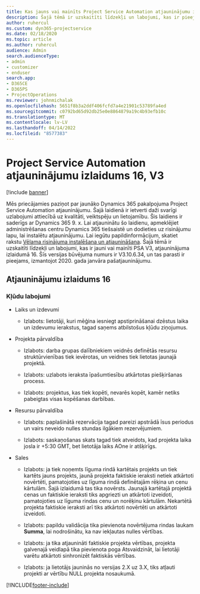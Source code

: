 ```yaml
---
title: Kas jauns vai mainīts Project Service Automation atjauninājumu izlaidumā 16, V3
description: Šajā tēmā ir uzskaitīti līdzekļi un labojumi, kas ir pieejami Project Service Automation atjauninājumu izlaidumā 16, V3.
author: ruhercul
ms.custom: dyn365-projectservice
ms.date: 02/18/2020
ms.topic: article
ms.author: ruhercul
audience: Admin
search.audienceType:
- admin
- customizer
- enduser
search.app:
- D365CE
- D365PS
- ProjectOperations
ms.reviewer: johnmichalak
ms.openlocfilehash: 5651f8b3a2ddf406fcfd7a4e21901c53789fa4ed
ms.sourcegitcommit: c0792bd65d92db25e0e8864879a19c4b93efb10c
ms.translationtype: MT
ms.contentlocale: lv-LV
ms.lasthandoff: 04/14/2022
ms.locfileid: "8577383"
---
```

# <a name="project-service-automation-update-release-16-v3"></a>Project Service Automation atjauninājumu izlaidums 16, V3

[!include [banner](../includes/psa-now-project-operations.md)]

Mēs priecājamies paziņot par jaunāko Dynamics 365 pakalpojuma Project Service Automation atjauninājumu. Šajā laidienā ir ietverti daži svarīgi uzlabojumi attiecībā uz kvalitāti, veiktspēju un lietojamību.  Šis laidiens ir saderīgs ar Dynamics 365 9. x. Lai atjauninātu šo laidienu, apmeklējiet administrēšanas centru Dynamics 365 tiešsaistē un dodieties uz risinājumu lapu, lai instalētu atjauninājumu. Lai iegūtu papildinformācijum, skatiet rakstu [Vēlama risinājuma instalēšana un atjaunināšana](/dynamics365/project-service/upgrade-psa-home-page).
Šajā tēmā ir uzskaitīti līdzekļi un labojumi, kas ir jauni vai mainīti PSA V3, atjauninājuma izlaidumā 16. Šīs versijas būvējuma numurs ir V3.10.6.34, un tas parasti ir pieejams, izmantojot 2020. gada janvāra pašatjauninājumu.


## <a name="update-release-16"></a>Atjauninājumu izlaidums 16

### <a name="bug-fixes"></a>Kļūdu labojumi

-   Laiks un izdevumi

    -   Izlabots: lietotāji, kuri mēģina iesniegt apstiprināšanai dzēstus laika un izdevumu ierakstus, tagad saņems atbilstošus kļūdu ziņojumus.

-   Projekta pārvaldība

    -   Izlabots: darba grupas dalībniekiem veidnēs definētās resursu struktūrvienības tiek ievērotas, un veidnes tiek lietotas jaunajā projektā.

    -   Izlabots: uzlabots ieraksta īpašumtiesību atkārtotas piešķiršanas process.

    -   Izlabots: projektus, kas tiek kopēti, nevarēs kopēt, kamēr netiks pabeigtas visas kopēšanas darbības.

-   Resursu pārvaldība

    -   Izlabots: paplašinātā rezervācija tagad pareizi apstrādā īsus periodus un vairs neveido nulles stundas ilgākiem rezervējumiem.

    -   Izlabots: saskaņošanas skats tagad tiek atveidots, kad projekta laika josla ir +5:30 GMT, bet lietotāja laiks AOne ir atšķirīgs.

-   Sales

    -   Izlabots: ja tiek noņemts līguma rindā kartētais projekts un tiek kartēts jauns projekts, jaunā projekta faktiskie ieraksti netiek atkārtoti novērtēti, pamatojoties uz līguma rindā definētajām rēķina un cenu kārtulām. Šajā izlaidumā tas tika novērsts. Jaunajā kartētajā projektā cenas un faktiskie ieraksti tiks apgriezti un atkārtoti izveidoti, pamatojoties uz līguma rindas cenu un norēķinu kārtulām. Nekartētā projekta faktiskie ieraksti arī tiks atkārtoti novērtēti un atkārtoti izveidoti.

    -   Izlabots: papildu validācija tika pievienota novērtējuma rindas laukam **Summa**, lai nodrošinātu, ka nav iekļautas nulles vērtības.

    -   Izlabots: ja tika atjaunināti faktiskie projekta vērtības, projekta galvenajā veidlapā tika pievienota poga Atsvaidzināt, lai lietotāji varētu atkārtoti sinhronizēt faktiskās vērtības.

    -   Izlabots: ja lietotājs jauninās no versijas 2.X uz 3.X, tiks atļauti projekti ar vērtību NULL projekta nosaukumā.



[!INCLUDE[footer-include](../includes/footer-banner.md)]
